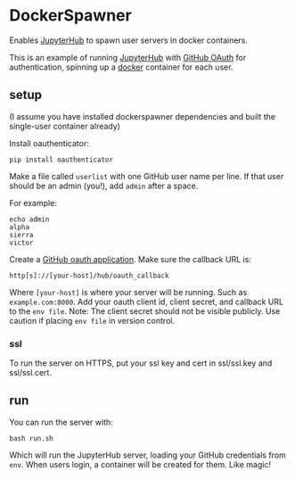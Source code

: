 # DockerSpawner

Enables [JupyterHub](https://github.com/jupyterhub/jupyterhub) to spawn
user servers in docker containers.

This is an example of running [JupyterHub](https://github.com/jupyterhub/jupyterhub)
with [GitHub OAuth](https://github.com/jupyterhub/oauthenticator) for authentication,
spinning up a [docker](https://www.docker.com/) container for each user.

## setup

(I assume you have installed dockerspawner dependencies and built the single-user container already)

Install oauthenticator:

    pip install oauthenticator


Make a file called `userlist` with one GitHub user name per line.
If that user should be an admin (you!), add `admin` after a space.

For example:

```
echo admin
alpha
sierra
victor
```


Create a [GitHub oauth application](https://github.com/settings/applications/new).
Make sure the callback URL is:

    http[s]://[your-host]/hub/oauth_callback

Where `[your-host]` is where your server will be running. Such as `example.com:8000`.
Add your oauth client id, client secret, and callback URL to the `env file`.
Note: The client secret should not be visible publicly. Use caution if
placing `env file` in version control.


### ssl

To run the server on HTTPS, put your ssl key and cert in ssl/ssl.key and ssl/ssl.cert.

## run

You can run the server with:

    bash run.sh

Which will run the JupyterHub server, loading your GitHub credentials from `env`.
When users login, a container will be created for them. Like magic!
